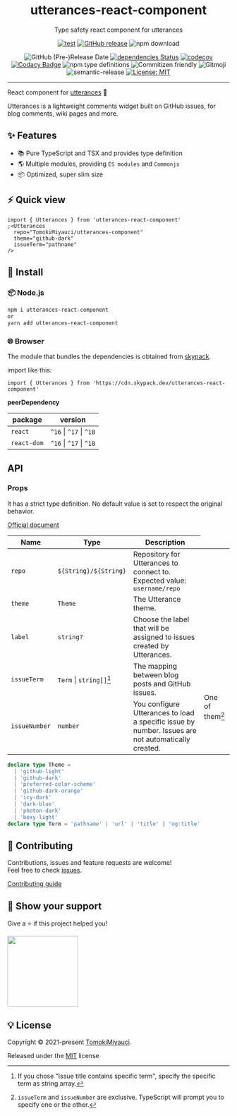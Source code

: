 <p align="center">

  <h1 align="center">utterances-react-component</h1>
</p>

<p align="center">
Type safety react component for utterances
</p>

<div align="center">

[![test](https://github.com/TomokiMiyauci/utterances-react-component/actions/workflows/test.yml/badge.svg)](https://github.com/TomokiMiyauci/utterances-react-component/actions/workflows/test.yml)
[![GitHub release](https://img.shields.io/github/release/TomokiMiyauci/utterances-react-component.svg)](https://github.com/TomokiMiyauci/utterances-react-component/releases)
![npm download](https://img.shields.io/npm/dw/utterances-react-component?color=blue)

![GitHub (Pre-)Release Date](https://img.shields.io/github/release-date-pre/TomokiMiyauci/utterances-react-component)
[![dependencies Status](https://status.david-dm.org/gh/TomokiMiyauci/utterances-react-component.svg)](https://david-dm.org/TomokiMiyauci/utterances-react-component)
[![codecov](https://codecov.io/gh/TomokiMiyauci/utterances-react-component/branch/main/graph/badge.svg?token=SPAi5Pv2wd)](https://codecov.io/gh/TomokiMiyauci/utterances-react-component)
[![Codacy Badge](https://app.codacy.com/project/badge/Grade/f43b1c317e11445399d85ce6efc06504)](https://www.codacy.com/gh/TomokiMiyauci/utterances-react-component/dashboard?utm_source=github.com&utm_medium=referral&utm_content=TomokiMiyauci/utterances-react-component&utm_campaign=Badge_Grade)
![npm type definitions](https://img.shields.io/npm/types/utterances-react-component)
![Commitizen friendly](https://img.shields.io/badge/commitizen-friendly-brightgreen.svg)
![Gitmoji](https://img.shields.io/badge/gitmoji-%20😜%20😍-FFDD67.svg?style=flat)
![semantic-release](https://img.shields.io/badge/%20%20%F0%9F%93%A6%F0%9F%9A%80-semantic--release-e10079.svg)
[![License: MIT](https://img.shields.io/badge/License-MIT-yellow.svg)](./LICENSE)

</div>

---

React component for [utterances](https://utteranc.es/) 🔮

Utterances is a lightweight comments widget built on GitHub issues, for blog comments, wiki pages and more.

## :sparkles: Features

- :books: Pure TypeScript and TSX and provides type definition
- :earth_americas: Multiple modules, providing `ES modules` and `Commonjs`
- :package: Optimized, super slim size

## :zap: Quick view

```tsx
import { Utterances } from 'utterances-react-component'
;<Utterances
  repo="TomokiMiyauci/utterances-component"
  theme="github-dark"
  issueTerm="pathname"
/>
```

## :dizzy: Install

### :package: Node.js

```bash
npm i utterances-react-component
or
yarn add utterances-react-component
```

### :globe_with_meridians: Browser

The module that bundles the dependencies is obtained from
[skypack](https://www.skypack.dev/view/utterances-react-component).

import like this:

```tsx
import { Utterances } from 'https://cdn.skypack.dev/utterances-react-component'
```

**peerDependency**

| package     | version                         |
| ----------- | ------------------------------- |
| `react`     | `^16` &#124; `^17` &#124; `^18` |
| `react-dom` | `^16` &#124; `^17` &#124; `^18` |

## API

### Props

It has a strict type definition.
No default value is set to respect the original behavior.

[Official document](https://utteranc.es/)

| Name          | Type                         | Description                                                                                        |
| ------------- | ---------------------------- | -------------------------------------------------------------------------------------------------- |
| `repo`        | `${String}/${String}`        | Repository for Utterances to connect to. Expected value: `username/repo`                           |
| `theme`       | `Theme`                      | The Utterance theme.                                                                               |
| `label`       | `string?`                    | Choose the label that will be assigned to issues created by Utterances.                            |
| `issueTerm`   | `Term` &#124; `string[]`[^1] | The mapping between blog posts and GitHub issues. <td rowspan="2">One of them[^2]</td>             |
| `issueNumber` | `number`                     | You configure Utterances to load a specific issue by number. Issues are not automatically created. |

```ts
declare type Theme =
  | 'github-light'
  | 'github-dark'
  | 'preferred-color-scheme'
  | 'github-dark-orange'
  | 'icy-dark'
  | 'dark-blue'
  | 'photon-dark'
  | 'boxy-light'
declare type Term = 'pathname' | 'url' | 'title' | 'og:title'
```

[^1]: If you chose "Issue title contains specific term", specify the specific term as string array.
[^2]: `issueTerm` and `issueNumber` are exclusive. TypeScript will prompt you to specify one or the other.

## :handshake: Contributing

Contributions, issues and feature requests are welcome!<br />Feel free to check
[issues](https://github.com/TomokiMiyauci/utterances-react-component/issues).

[Contributing guide](./.github/CONTRIBUTING.md)

## :seedling: Show your support

Give a ⭐️ if this project helped you!

<a href="https://www.patreon.com/tomoki_miyauci">
  <img src="https://c5.patreon.com/external/logo/become_a_patron_button@2x.png" width="160">
</a>

## :bulb: License

Copyright © 2021-present [TomokiMiyauci](https://github.com/TomokiMiyauci).

Released under the [MIT](./LICENSE) license
